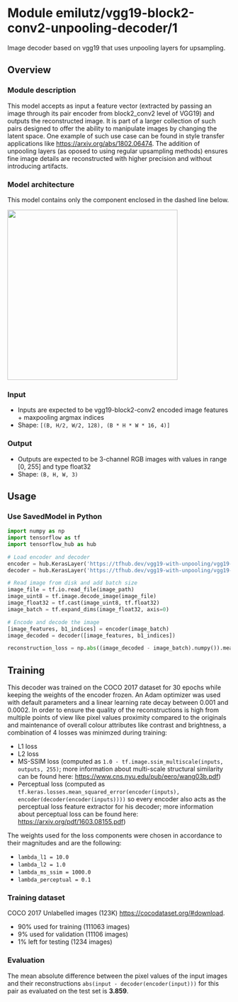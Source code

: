 # Module emilutz/vgg19-block2-conv2-unpooling-decoder/1

Image decoder based on vgg19 that uses unpooling layers for upsampling.

<!-- asset-path: https://storage.googleapis.com/vgg19-with-unpooling/vgg19-block2-conv2/decoder.tar.gz -->
<!-- module-type: image-feature-vector -->
<!-- fine-tunable: true -->
<!-- dataset: COCO 2017 -->
<!-- format: saved_model_2 -->
<!-- network-architecture: VGG-style -->
<!-- license: MIT -->

## Overview

### Module description

This model accepts as input a feature vector (extracted by passing an image through its pair encoder from block2_conv2 level of VGG19) and outputs the reconstructed image. It is part of a larger collection of such pairs designed to offer the ability to manipulate images by changing the latent space. One example of such use case can be found in style transfer applications like https://arxiv.org/abs/1802.06474. The addition of unpooling layers (as oposed to using regular upsampling methods) ensures fine image details are reconstructed with higher precision and without introducing artifacts.

### Model architecture

This model contains only the component enclosed in the dashed line below.

<img src="https://storage.googleapis.com/vgg19-with-unpooling/vgg19-block2-conv2/decoder.png" height="384">

### Input

*   Inputs are expected to be vgg19-block2-conv2 encoded image features + maxpooling argmax indices
*   Shape: `[(B, H/2, W/2, 128), (B * H * W * 16, 4)]`

### Output

*   Outputs are expected to be 3-channel RGB images with values in range [0, 255] and type float32
*   Shape: `(B, H, W, 3)`

## Usage

### Use SavedModel in Python

```python
import numpy as np
import tensorflow as tf
import tensorflow_hub as hub

# Load encoder and decoder
encoder = hub.KerasLayer('https://tfhub.dev/vgg19-with-unpooling/vgg19-block2-conv2/encoder/1') # external model
decoder = hub.KerasLayer('https://tfhub.dev/vgg19-with-unpooling/vgg19-block2-conv2/decoder/1') # this model

# Read image from disk and add batch size
image_file = tf.io.read_file(image_path)
image_uint8 = tf.image.decode_image(image_file)
image_float32 = tf.cast(image_uint8, tf.float32)
image_batch = tf.expand_dims(image_float32, axis=0)

# Encode and decode the image
[image_features, b1_indices] = encoder(image_batch)
image_decoded = decoder([image_features, b1_indices])

reconstruction_loss = np.abs((image_decoded - image_batch).numpy()).mean()
```

## Training

This decoder was trained on the COCO 2017 dataset for 30 epochs while keeping the weights of the encoder frozen. An Adam optimizer was used with default parameters and a linear learning rate decay between 0.001 and 0.0002. In order to ensure the quality of the reconstructions is high from multiple points of view like pixel values proximity compared to the originals and maintenance of overall colour attributes like contrast and brightness, a combination of 4 losses was minimzed during training:
- L1 loss
- L2 loss
- MS-SSIM loss (computed as `1.0 - tf.image.ssim_multiscale(inputs, outputs, 255)`; more information about multi-scale structural similarity can be found here: https://www.cns.nyu.edu/pub/eero/wang03b.pdf)
- Perceptual loss (computed as `tf.keras.losses.mean_squared_error(encoder(inputs), encoder(decoder(encoder(inputs))))` so every encoder also acts as the perceptual loss feature extractor for his decoder; more information about perceptual loss can be found here: https://arxiv.org/pdf/1603.08155.pdf)

The weights used for the loss components were chosen in accordance to their magnitudes and are the following:
- `lambda_l1 = 10.0`
- `lambda_l2 = 1.0`
- `lambda_ms_ssim = 1000.0`
- `lambda_perceptual = 0.1`

### Training dataset

COCO 2017 Unlabelled images (123K) https://cocodataset.org/#download.
- 90% used for training (111063 images)
- 9% used for validation (11106 images)
- 1% left for testing (1234 images)

### Evaluation

The mean absolute difference between the pixel values of the input images and their reconstructions `abs(input - decoder(encoder(input)))` for this pair as evaluated on the test set is **3.859**. 
